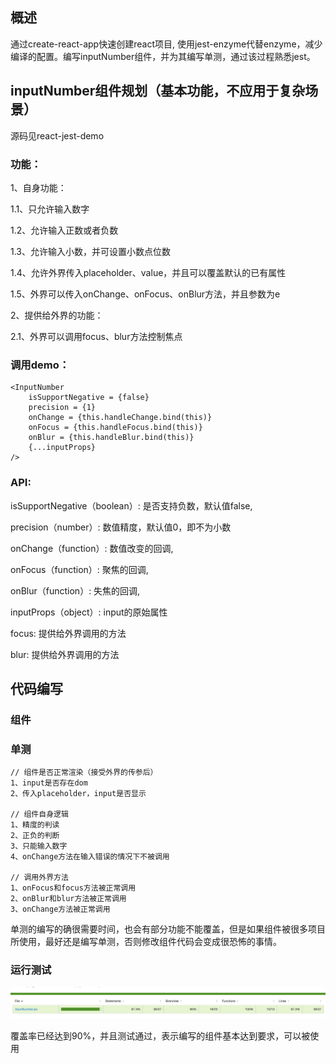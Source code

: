 ## 概述
通过create-react-app快速创建react项目, 使用jest-enzyme代替enzyme，减少编译的配置。编写inputNumber组件，并为其编写单测，通过该过程熟悉jest。

## inputNumber组件规划（基本功能，不应用于复杂场景）

源码见react-jest-demo

### 功能：

1、自身功能：

1.1、只允许输入数字

1.2、允许输入正数或者负数

1.3、允许输入小数，并可设置小数点位数

1.4、允许外界传入placeholder、value，并且可以覆盖默认的已有属性

1.5、外界可以传入onChange、onFocus、onBlur方法，并且参数为e

2、提供给外界的功能：

2.1、外界可以调用focus、blur方法控制焦点

### 调用demo：

    <InputNumber 
        isSupportNegative = {false}
        precision = {1}
        onChange = {this.handleChange.bind(this)}
        onFocus = {this.handleFocus.bind(this)}
        onBlur = {this.handleBlur.bind(this)}
        {...inputProps}
    />

### API:

isSupportNegative（boolean）: 是否支持负数，默认值false,

precision（number）: 数值精度，默认值0，即不为小数

onChange（function）: 数值改变的回调,

onFocus（function）: 聚焦的回调,

onBlur（function）: 失焦的回调,

inputProps（object）: input的原始属性

focus: 提供给外界调用的方法

blur: 提供给外界调用的方法

## 代码编写

### 组件

### 单测
    
    // 组件是否正常渲染（接受外界的传参后）
    1、input是否存在dom
    2、传入placeholder，input是否显示
    
    // 组件自身逻辑
    1、精度的判读
    2、正负的判断
    3、只能输入数字
    4、onChange方法在输入错误的情况下不被调用
    
    // 调用外界方法
    1、onFocus和focus方法被正常调用
    2、onBlur和blur方法被正常调用
    3、onChange方法被正常调用

单测的编写的确很需要时间，也会有部分功能不能覆盖，但是如果组件被很多项目所使用，最好还是编写单测，否则修改组件代码会变成很恐怖的事情。

### 运行测试
    
![avatar](./image/input_number_jest.png)

覆盖率已经达到90%，并且测试通过，表示编写的组件基本达到要求，可以被使用     



